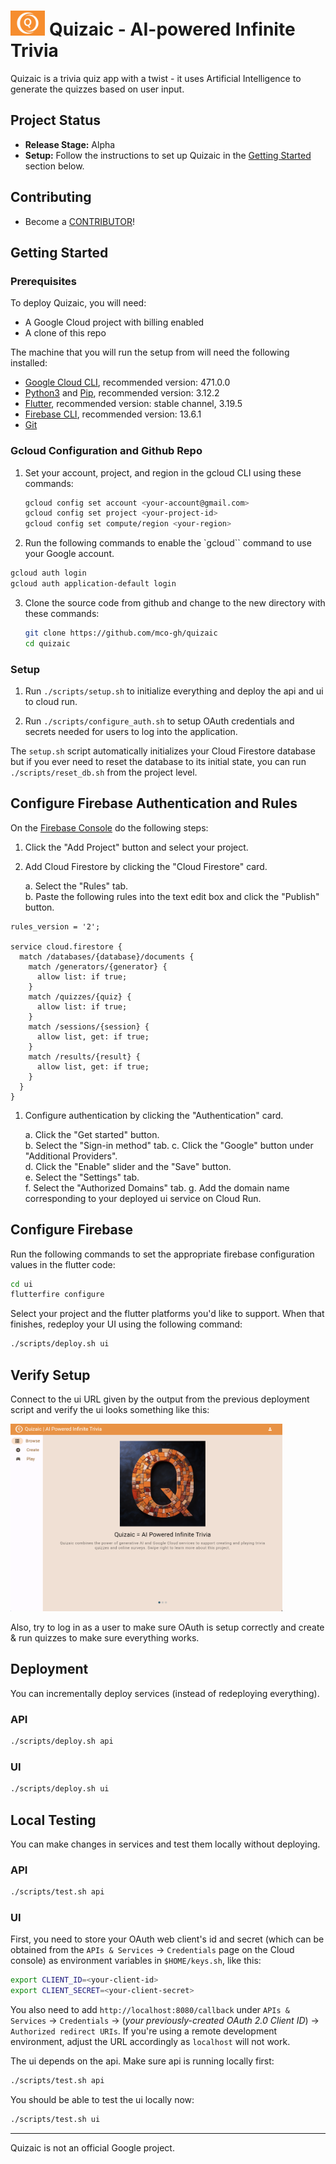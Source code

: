 # <img src="ui/assets/images/logo.png" height="40"> Quizaic - AI-powered Infinite Trivia

Quizaic is a trivia quiz app with a twist - it uses Artificial Intelligence to generate the quizzes based on user input.

## Project Status

* **Release Stage:** Alpha
* **Setup:** Follow the instructions to set up Quizaic in the [Getting Started](#getting-started) section below.

## Contributing

* Become a [CONTRIBUTOR](./CONTRIBUTING.md)!

## Getting Started

### Prerequisites

To deploy Quizaic, you will need:
* A Google Cloud project with billing enabled
* A clone of this repo

The machine that you will run the setup from will need the following installed:
* [Google Cloud CLI](https://cloud.google.com/sdk/docs/install), recommended version: 471.0.0
* [Python3](https://www.python.org/downloads) and [Pip](https://pip.pypa.io/en/stable/installation/), recommended version: 3.12.2
* [Flutter](https://flutter.dev), recommended version: stable channel, 3.19.5
* [Firebase CLI](https://firebase.google.com/docs/cli#setup_update_cli), recommended version: 13.6.1
* [Git](https://github.com/git-guides/install-git)

### Gcloud Configuration and Github Repo

1. Set your account, project, and region in the gcloud CLI using these commands:

    ```bash
    gcloud config set account <your-account@gmail.com>
    gcloud config set project <your-project-id>
    gcloud config set compute/region <your-region>
    ```

2. Run the following commands to enable the `gcloud`` command to use your Google account.

  ```bash
  gcloud auth login
  gcloud auth application-default login
  ```
3. Clone the source code from github and change to the new directory with these commands:

    ```bash
    git clone https://github.com/mco-gh/quizaic
    cd quizaic
    ```

### Setup

1. Run `./scripts/setup.sh` to initialize everything and deploy the api and ui to cloud run.

2. Run `./scripts/configure_auth.sh` to setup OAuth credentials and secrets needed for users to log into the application.

The `setup.sh` script automatically initializes your Cloud Firestore database but if you ever need to reset the database to its initial state, you can run `./scripts/reset_db.sh` from the project level.

## Configure Firebase Authentication and Rules

On the [Firebase Console](https://console.firebase.google.com/) do the following steps:

1. Click the "Add Project" button and select your project.
2. Add Cloud Firestore by clicking the "Cloud Firestore" card.

   a. Select the "Rules" tab.  
   b. Paste the following rules into the text edit box and click the "Publish" button.

```
rules_version = '2';

service cloud.firestore {
  match /databases/{database}/documents {
    match /generators/{generator} {
      allow list: if true;
    }
    match /quizzes/{quiz} {
      allow list: if true;
    }
    match /sessions/{session} {
      allow list, get: if true;
    }
    match /results/{result} {
      allow list, get: if true;
    }
  }
}
```

1. Configure authentication by clicking the "Authentication" card.

    a. Click the "Get started" button.  
    b. Select the "Sign-in method" tab.
    c. Click the "Google" button under "Additional Providers".  
    d. Click the "Enable" slider and the "Save" button.  
    e. Select the "Settings" tab.  
    f. Select the "Authorized Domains" tab.
    g. Add the domain name corresponding to your deployed ui service on Cloud Run.

## Configure Firebase

Run the following commands to set the appropriate firebase configuration values in the flutter code:

```bash
cd ui
flutterfire configure
```

Select your project and the flutter platforms you'd like to support. When that finishes, redeploy your UI using the following command:

```bash
./scripts/deploy.sh ui
```

## Verify Setup

Connect to the ui URL given by the output from the previous deployment script and verify the ui looks something like this:

<img src="ui/assets/images/ui.png" height="300">

Also, try to log in as a user to make sure OAuth is setup correctly and create &
run quizzes to make sure everything works.

## Deployment

You can incrementally deploy services (instead of redeploying everything).

### API

```bash
./scripts/deploy.sh api
```

### UI

```bash
./scripts/deploy.sh ui
```

## Local Testing

You can make changes in services and test them locally without deploying.

### API

```bash
./scripts/test.sh api
```

### UI

First, you need to store your OAuth web client's id and secret (which
can be obtained from the `APIs & Services` -> `Credentials` page on the Cloud
console) as environment variables in `$HOME/keys.sh`, like this:

```bash
export CLIENT_ID=<your-client-id>
export CLIENT_SECRET=<your-client-secret>
```

You also need to add `http://localhost:8080/callback` under `APIs & Services` ->
`Credentials` -> (_your previously-created OAuth 2.0 Client ID_) -> `Authorized redirect URIs`.
If you're using a remote development environment, adjust the URL accordingly as `localhost` will not work.

The ui depends on the api. Make sure api is running locally first:

```bash
./scripts/test.sh api
```

You should be able to test the ui locally now:

```bash
./scripts/test.sh ui
```

---

Quizaic is not an official Google project.
